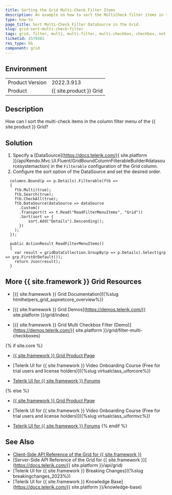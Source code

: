 ```yaml
---
title: Sorting the Grid Multi-Check Filter Items
description: An example on how to sort the MultiCheck filter items in the {{ site.product }} Grid.
type: how-to
page_title: Sort Multi-Check Filter DataSource in the Grid.
slug: grid-sort-multi-check-filter
tags: grid, filter, multi, multi-filter, multi-checkbox, checkbox, not sorted
ticketid: 1579381
res_type: kb
component: grid
---
```


## Environment

<table>
 <tr>
  <td>Product Version</td>
  <td>2022.3.913</td>
 </tr>
 <tr>
  <td>Product</td>
  <td>{{ site.product }} Grid</td>
 </tr>
</table>

## Description

How can I sort the multi-check items in the column filter menu of the {{ site.product }} Grid?

## Solution

1. Specify a [DataSource](https://docs.telerik.com/{{ site.platform }}/api/Kendo.Mvc.UI.Fluent/GridBoundColumnFilterableBuilder#datasourcesystemaction) in the `Filterable` configuration of the Grid column.
1. Configure the sort option of the DataSource and set the desired order.

```HtmlHelper
  columns.Bound(p => p.Details).Filterable(ftb =>
  {
    ftb.Multi(true);
    ftb.Search(true);
    ftb.CheckAll(true);
    ftb.DataSource(dataSource => dataSource
      .Custom()
      .Transport(t => t.Read("ReadFilterMenuItems", "Grid"))
      .Sort(sort => {
          sort.Add("Details").Descending();
      })
    );
  });
```
```GridController
  public ActionResult ReadFilterMenuItems()
  {
    var result = gridDataCollection.GroupBy(p => p.Details).Select(grp => grp.FirstOrDefault());
    return Json(result);
  }

```

## More {{ site.framework }} Grid Resources

* [{{ site.framework }} Grid Documentation]({%slug htmlhelpers_grid_aspnetcore_overview%})

* [{{ site.framework }} Grid Demos](https://demos.telerik.com/{{ site.platform }}/grid/index)

* [{{ site.framework }} Grid Multi Checkbox Filter (Demo)](https://demos.telerik.com/{{ site.platform }}/grid/filter-multi-checkboxes)


{% if site.core %}
* [{{ site.framework }} Grid Product Page](https://www.telerik.com/aspnet-core-ui/grid)

* [Telerik UI for {{ site.framework }} Video Onboarding Course (Free for trial users and license holders)]({%slug virtualclass_uiforcore%})

* [Telerik UI for {{ site.framework }} Forums](https://www.telerik.com/forums/aspnet-core-ui)

{% else %}
* [{{ site.framework }} Grid Product Page](https://www.telerik.com/aspnet-mvc/grid)

* [Telerik UI for {{ site.framework }} Video Onboarding Course (Free for trial users and license holders)]({%slug virtualclass_uiformvc%})

* [Telerik UI for {{ site.framework }} Forums](https://www.telerik.com/forums/aspnet-mvc)
{% endif %}

## See Also

* [Client-Side API Reference of the Grid for {{ site.framework }}](https://docs.telerik.com/kendo-ui/api/javascript/ui/grid)
* [Server-Side API Reference of the Grid for {{ site.framework }}](https://docs.telerik.com/{{ site.platform }}/api/grid)
* [Telerik UI for {{ site.framework }} Breaking Changes]({%slug breakingchanges_2023%})
* [Telerik UI for {{ site.framework }} Knowledge Base](https://docs.telerik.com/{{ site.platform }}/knowledge-base)
